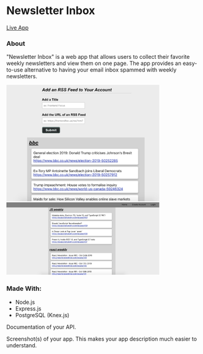 # Newsletter Inbox

<a href="https://ryan-newsletter-app.now.sh/">Live App</a>

### About

"Newsletter Inbox" is a web app that allows users to collect their favorite weekly newsletters
and view them on one page. The app provides an easy-to-use alternative to having your email inbox
spammed with weekly newsletters.

<img src="images/newslettersapp2.jpg" alt='newsletter app main page screenshot' width=400>

<img src="images/newslettersapp.jpg" alt='form to add newsletter screenshot' width=400>

### Made With:

<ul>
<li>Node.js</li>
<li>Express.js</li>
<li>PostgreSQL (Knex.js)</li>
</ul>
Documentation of your API.

Screenshot(s) of your app. This makes your app description much easier to understand.
